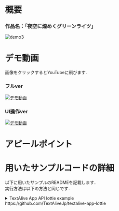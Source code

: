 # 概要
### 作品名：「夜空に煌めくグリーンライツ」
![demo3](https://user-images.githubusercontent.com/39262759/97947213-f1f91200-1dcf-11eb-8194-66d4897de251.gif)

# デモ動画
画像をクリックするとYouTubeに飛びます.
### フルver
[![デモ動画](http://img.youtube.com/vi/0HFIuts8mSY/0.jpg)](http://www.youtube.com/watch?v=0HFIuts8mSY "")

### UI操作ver
[![デモ動画](http://img.youtube.com/vi/V-sTHr-Fv24/0.jpg)](http://www.youtube.com/watch?v=V-sTHr-Fv24 "")

# アピールポイント


# 用いたサンプルコードの詳細
以下に用いたサンプルのREADMEを記載します．  
実行方法は以下の方法と同じです．

<details>
<summary>
TextAlive App API lottie example
</summary>

Adobe After Effects で作成したアニメーションを Lottie プラグインで書き出したものをビートに合わせて表示するサンプルコードです。 Lottie 関係の部分以外は [basic example](https://github.com/TextAliveJp/textalive-app-basic) そのままです。

リポジトリに含まれている [fw_white.json](src/assets/fw_white.json) が Lottie のアニメーションデータです。他のアニメーションに差し替えて遊んでみてください。アニメーションを作成する環境がない場合は LottieFiles で公開されている無償のアセットを探してみてください。

- デモページ: https://textalivejp.github.io/textalive-app-lottie/
- Lottie: https://airbnb.io/lottie/
- LottieFiles: https://lottiefiles.com/

TextAlive ホストと接続された状態をテストするには [TextAlive App Debugger](https://developer.textalive.jp/app/run/?ta_app_url=https%3A%2F%2Ftextalivejp.github.io%2Ftextalive-app-lottie%2F&ta_song_url=https%3A%2F%2Fwww.youtube.com%2Fwatch%3Fv%3DygY2qObZv24) のページにアクセスしてください。

**English version available in [README.en.md](./README.en.md).**

## 違う楽曲で試すには

TextAlive App API で開発されたWebアプリケーションは、（特定の楽曲向けに作り込んでいない限り）URLのクエリパラメタで `ta_song_url={楽曲のURL}` を指定すると異なる楽曲で演出を試せます。

- [ブレス・ユア・ブレス by 和田たけあき feat. 初音ミク](https://textalivejp.github.io/textalive-app-lottie/?ta_song_url=https%3A%2F%2Fwww.youtube.com%2Fwatch%3Fv%3Da-Nf3QUFkOU)
- [グリーンライツ・セレナーデ by Omoi feat. 初音ミク](https://textalivejp.github.io/textalive-app-lottie/?ta_song_url=https%3A%2F%2Fwww.youtube.com%2Fwatch%3Fv%3DXSLhsjepelI)

## 開発

[Node.js](https://nodejs.org/) をインストールしている環境で以下のコマンドを実行すると、開発用サーバが起動します。

```sh
npm install
npm run dev
```

## ビルド

以下のコマンドで `docs` 以下にビルド済みファイルが生成されます。 [サンプルコードのデモページ](https://textalivejp.github.io/textalive-app-lottie/) は [GitHub Pages](https://pages.github.com/) で、このリポジトリの `docs` 以下のファイルが提供されています。

```sh
npm run build
```

## TextAlive App API

![TextAlive](https://i.gyazo.com/thumb/1000/5301e6f642d255c5cfff98e049b6d1f3-png.png)

TextAlive App API は、音楽に合わせてタイミングよく歌詞が動くWebアプリケーション（リリックアプリ）を開発できるJavaScript用のライブラリです。

TextAlive App API について詳しくはWebサイト [TextAlive for Developers](https://developer.textalive.jp/) をご覧ください。


</details>
https://github.com/TextAliveJp/textalive-app-lottie
